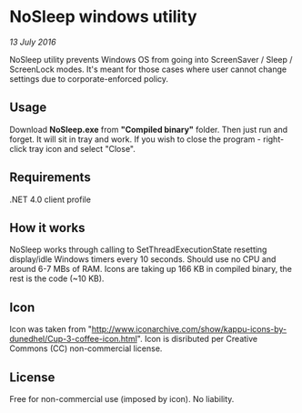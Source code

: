 # NoSleep windows utility
*13 July 2016*


NoSleep utility prevents Windows OS from going into ScreenSaver / Sleep / ScreenLock modes. It's meant for those cases where user cannot change settings due to corporate-enforced policy.

## Usage
Download **NoSleep.exe** from **"Compiled binary"** folder. Then just run and forget. It will sit in tray and work. If you wish to close the program - right-click tray icon and select "Close".

## Requirements
.NET 4.0 client profile

## How it works
NoSleep works through calling to SetThreadExecutionState resetting display/idle Windows timers every 10 seconds. Should use no CPU and around 6-7 MBs of RAM. Icons are taking up 166 KB in compiled binary, the rest is the code (~10 KB).

## Icon
Icon was taken from "http://www.iconarchive.com/show/kappu-icons-by-dunedhel/Cup-3-coffee-icon.html". Icon is disributed per Creative Commons (CC) non-commercial license.

## License
Free for non-commercial use (imposed by icon). No liability.
